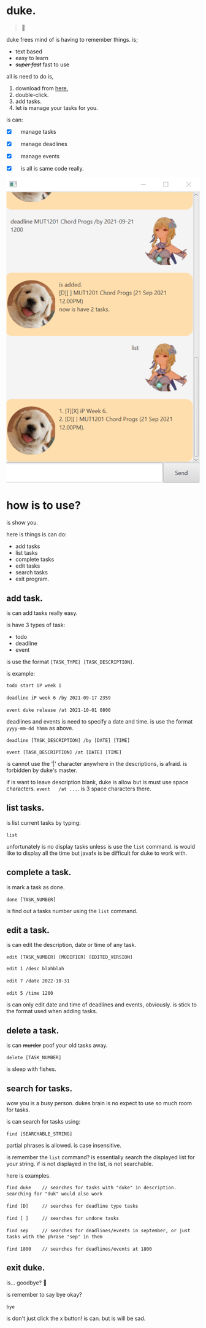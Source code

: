 # duke.
> 🌺

duke frees mind of is having to remember things. is;

- text based
- easy to learn
- ~~*super fast*~~ fast to use

all is need to do is,

1.  download from [here.](https://github.com/BananaTechs/ip/releases/tag/A-Release)
2.  double-click.
3.  add tasks.
4.  let is manage your tasks for you. 

is can:
- [X]  manage tasks
- [X]  manage deadlines
- [X]  manage events
- [X]  is all is same code really.


![Duke UI](https://github.com/BananaTechs/ip/blob/master/src/main/resources/images/Ui.png?raw=true)

# how is to use?

is show you.

here is things is can do:
- add tasks
- list tasks
- complete tasks
- edit tasks
- search tasks
- exit program.

## add task.
is can add tasks really easy.

is have 3 types of task:
- todo
- deadline
- event

is use the format
`[TASK_TYPE] [TASK_DESCRIPTION]`.

is example:
```
todo start iP week 1

deadline iP week 6 /by 2021-09-17 2359

event duke release /at 2021-10-01 0800
```

deadlines and events is need to specify a date and time. is use the format `yyyy-mm-dd hhmm` as above.

`deadline [TASK_DESCRIPTION] /by [DATE] [TIME]`

`event [TASK_DESCRIPTION] /at [DATE] [TIME]`

is cannot use the '\|' character anywhere in the descriptions, is afraid. is forbidden by duke's master.

if is want to leave description blank, duke is allow but is must use space characters. `event   /at ...`. is 3 space characters there.


## list tasks.
is list current tasks by typing:

`list`

unfortunately is no display tasks unless is use the `list` command. is would like to display all the time but javafx is be difficult for duke to work with.


## complete a task.
is mark a task as done.

`done [TASK_NUMBER]`

is find out a tasks number using the `list` command.


## edit a task.
is can edit the description, date or time of any task.

`edit [TASK_NUMBER] [MODIFIER] [EDITED_VERSION]`
```
edit 1 /desc blahblah

edit 7 /date 2022-10-31

edit 5 /time 1200
```
is can only edit date and time of deadlines and events, obviously. is stick to the format used when adding tasks.


## delete a task.
is can ~~murder~~ poof your old tasks away.

`delete [TASK_NUMBER]`

is sleep with fishes.


## search for tasks.
wow you is a busy person. dukes brain is no expect to use so much room for tasks.

is can search for tasks using:

`find [SEARCHABLE_STRING]`

partial phrases is allowed. is case insensitive.

is remember the `list` command? is essentially search the displayed list for your string. if is not displayed in the list, is not searchable.

here is examples.
```
find duke    // searches for tasks with "duke" in description. searching for "duk" would also work

find [D]     // searches for deadline type tasks

find [ ]     // searches for undone tasks

find sep     // searches for deadlines/events in september, or just tasks with the phrase "sep" in them

find 1800    // searches for deadlines/events at 1800
```
## exit duke.
is... goodbye? 🥺

is remember to say bye okay?

`bye`

is don't just click the x button! is can. but is will be sad.
